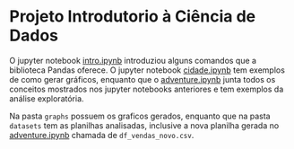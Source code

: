 # Projeto Introdutorio à Ciência de Dados
O jupyter notebook [intro.ipynb](intro.ipynb) introduziou alguns comandos que a biblioteca Pandas oferece. O jupyter notebook [cidade.ipynb](cidade.ipynb) tem exemplos de como gerar gráficos, enquanto que o [adventure.ipynb](adventure.ipynb) junta todos os conceitos mostrados nos jupyter notebooks anteriores e tem exemplos da análise exploratória.

Na pasta `graphs` possuem os graficos gerados, enquanto que na pasta `datasets` tem as planilhas analisadas, inclusive a nova planilha gerada no [adventure.ipynb](adventure.ipynb) chamada de `df_vendas_novo.csv`.